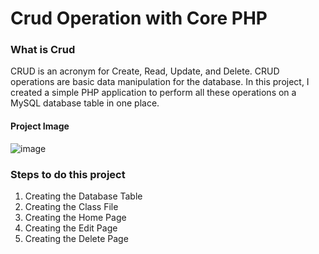 # Crud Operation with Core PHP

### What is Crud
CRUD is an acronym for Create, Read, Update, and Delete. CRUD operations are basic data manipulation for the database. In this project, I created a simple PHP application to perform all these operations on a MySQL database table in one place.
#### Project Image
![image](https://user-images.githubusercontent.com/71719225/183742691-5f8da95f-5695-4319-a23b-3178b2f1ba02.png)


### Steps to do this project
   1. Creating the Database Table
   2. Creating the Class File
   3. Creating the Home Page
   4. Creating the Edit Page
   5. Creating the Delete Page
